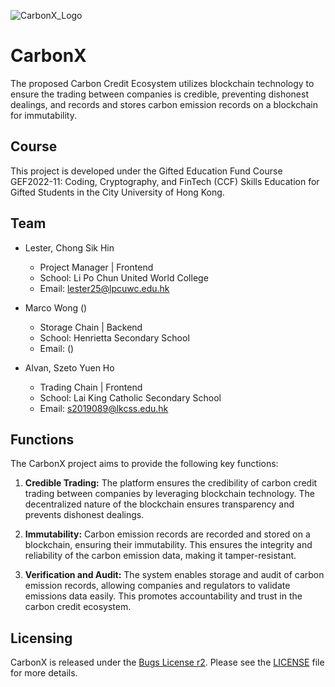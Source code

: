 ![CarbonX_Logo](https://github.com/LesterCSH/CarbonX/assets/81981503/ca68e8c6-8344-46d5-84f0-2312ba57355c)
# CarbonX

The proposed Carbon Credit Ecosystem utilizes blockchain technology to ensure the trading between companies is credible, preventing dishonest dealings, and records and stores carbon emission records on a blockchain for immutability. 

## Course
This project is developed under the Gifted Education Fund Course GEF2022-11: Coding, Cryptography, and FinTech (CCF) Skills Education for Gifted Students in the City University of Hong Kong.

## Team

- Lester, Chong Sik Hin
  - Project Manager | Frontend 
  - School: Li Po Chun United World College
  - Email: lester25@lpcuwc.edu.hk

- Marco Wong ()
  - Storage Chain | Backend 
  - School: Henrietta Secondary School
  - Email: ()

- Alvan, Szeto Yuen Ho
  - Trading Chain | Frontend
  - School: Lai King Catholic Secondary School
  - Email: s2019089@lkcss.edu.hk

## Functions

The CarbonX project aims to provide the following key functions:

1. **Credible Trading:** The platform ensures the credibility of carbon credit trading between companies by leveraging blockchain technology. The decentralized nature of the blockchain ensures transparency and prevents dishonest dealings.

2. **Immutability:** Carbon emission records are recorded and stored on a blockchain, ensuring their immutability. This ensures the integrity and reliability of the carbon emission data, making it tamper-resistant.

3. **Verification and Audit:** The system enables storage and audit of carbon emission records, allowing companies and regulators to validate emissions data easily. This promotes accountability and trust in the carbon credit ecosystem.

## Licensing

CarbonX is released under the [Bugs License r2](https://github.com/benlk/misc-licenses/blob/master/bugs-license.md). Please see the [LICENSE](LICENSE.md) file for more details.
